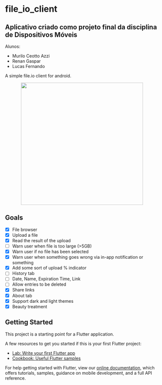 # file_io_client

## Aplicativo criado como projeto final da disciplina de Dispositivos Móveis
Alunos:
- Murilo Ceotto Azzi
- Renan Gaspar
- Lucas Fernando

A simple file.io client for android.

<p align="center">
    <img src="https://github.com/parklez/file-io-client-flutter/blob/master/project-ideas/screenshot.png" height="400"/>
</p>

## Goals
 - [x] File browser
 - [x] Upload a file
 - [x] Read the result of the upload
 - [ ] Warn user when file is too large (>5GB)
 - [x] Warn user if no file has been selected
 - [x] Warn user when something goes wrong via in-app notification or something
 - [x] Add some sort of upload % indicator
 - [ ] History tab
 - [ ] Date, Name, Expiration Time, Link
 - [ ] Allow entries to be deleted
 - [x] Share links
 - [x] About tab
 - [x] Support dark and light themes
 - [x] Beauty treatment

## Getting Started

This project is a starting point for a Flutter application.

A few resources to get you started if this is your first Flutter project:

- [Lab: Write your first Flutter app](https://flutter.dev/docs/get-started/codelab)
- [Cookbook: Useful Flutter samples](https://flutter.dev/docs/cookbook)

For help getting started with Flutter, view our
[online documentation](https://flutter.dev/docs), which offers tutorials,
samples, guidance on mobile development, and a full API reference.
